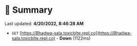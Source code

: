 # 📖 Summary
Last updated: **4/20/2022, 8:46:28 AM**

- `GET` [https://Bhadwa-sala.toxicblte.repl.co](https://Bhadwa-sala.toxicblte.repl.co) - **Down** (1122ms)

